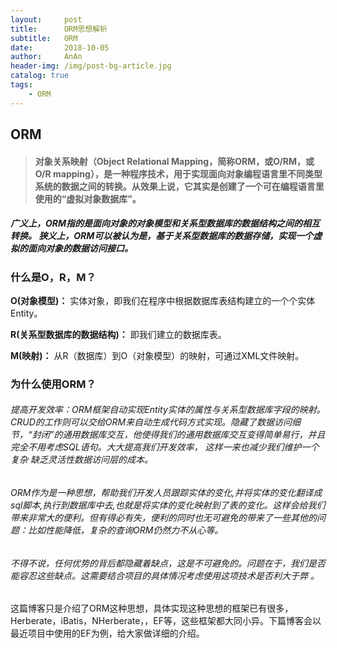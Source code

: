 ```yaml
---
layout:     post
title:      ORM思想解析
subtitle:   ORM
date:       2018-10-05
author:     AnAn
header-img: /img/post-bg-article.jpg
catalog: true
tags:
    - ORM
---
```


## ORM
> #### 对象关系映射（Object Relational Mapping，简称ORM，或O/RM，或O/R mapping），是一种程序技术，用于实现面向对象编程语言里不同类型系统的数据之间的转换。从效果上说，它其实是创建了一个可在编程语言里使用的“虚拟对象数据库”。

##### 广义上，ORM指的是面向对象的对象模型和关系型数据库的数据结构之间的相互转换。 狭义上，ORM可以被认为是，基于关系型数据库的数据存储，实现一个虚拟的面向对象的数据访问接口。

### 什么是O，R，M？
**O(对象模型)：** 实体对象，即我们在程序中根据数据库表结构建立的一个个实体Entity。

**R(关系型数据库的数据结构)：** 即我们建立的数据库表。

**M(映射)：** 从R（数据库）到O（对象模型）的映射，可通过XML文件映射。 

### 为什么使用ORM？
###### 提高开发效率：ORM框架自动实现Entity实体的属性与关系型数据库字段的映射。CRUD的工作则可以交给ORM来自动生成代码方式实现。隐藏了数据访问细节，“封闭”的通用数据库交互，他使得我们的通用数据库交互变得简单易行，并且完全不用考虑SQL语句。大大提高我们开发效率， 这样一来也减少我们维护一个复杂 缺乏灵活性数据访问层的成本。

###### ORM作为是一种思想，帮助我们开发人员跟踪实体的变化,并将实体的变化翻译成sql脚本,执行到数据库中去,也就是将实体的变化映射到了表的变化。这样会给我们带来非常大的便利。但有得必有失，便利的同时也无可避免的带来了一些其他的问题：比如性能降低，复杂的查询ORM仍然力不从心等。 


###### 不得不说，任何优势的背后都隐藏着缺点，这是不可避免的。问题在于，我们是否能容忍这些缺点。这需要结合项目的具体情况考虑使用这项技术是否利大于弊 。 


这篇博客只是介绍了ORM这种思想，具体实现这种思想的框架已有很多，Herberate，iBatis，NHerberate，，EF等，这些框架都大同小异。下篇博客会以最近项目中使用的EF为例，给大家做详细的介绍。
